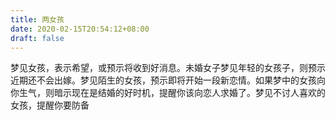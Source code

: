 ```yaml
---
title: 两女孩
date: 2020-02-15T20:54:12+08:00
draft: false
---
```


梦见女孩，表示希望，或预示将收到好消息。未婚女子梦见年轻的女孩子，则预示近期还不会出嫁。梦见陌生的女孩，预示即将开始一段新恋情。如果梦中的女孩向你生气，则暗示现在是结婚的好时机，提醒你该向恋人求婚了。梦见不讨人喜欢的女孩，提醒你要防备